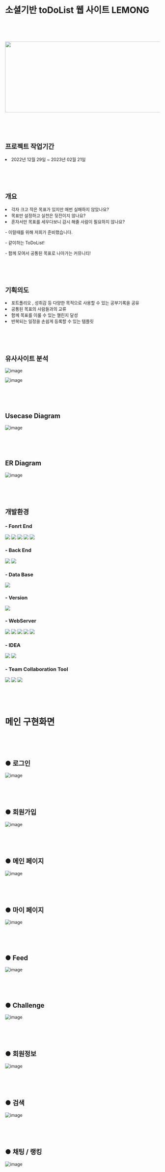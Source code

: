 <h1>소셜기반 toDoList 웹 사이트 LEMONG</h1>

<br/><br/><br/>

<p align="center" display="inline-block">
    <img src="https://user-images.githubusercontent.com/106515028/221399364-9ad009b6-84ac-43b5-900b-5f6781bb103f.png" width="800px" height="230px">    
</p>

<br/><br/><br/>

<h2>프로젝트 작업기간</h2>

<li> 2022년 12월 29일 ~ 2023년 02월 21일

<br/><br/><br/>

<h2>개요</h2>

<li> 각자 크고 작은 목표가 있지만 매번 실패하지 않았나요?
<li> 목표만 설정하고 실천은 뒷전이지 않나요?
<li> 혼자서만 목표를 세우다보니 감시 해줄 사람이 필요하지 않나요?

 <br/>
    

<p> - 이럴때를 위해 저희가 준비했습니다. <p/>
<p>  - 같이하는 ToDoList! <p/>
<p>  - 함께 모여서 공통된 목표로 나아가는 커뮤니티! </p>

<br/><br/><br/>

<h2>기획의도</h2>
    
<li> 포트폴리오 , 성취감 등 다양한 목적으로 사용할 수 있는 공부기록을 공유
<li> 공통된 목표의 사람들과의 교류
<li> 함께 목표를 이룰 수 있는 챌린지 달성
<li> 반복되는 일정을 손쉽게 등록할 수 있는 템플릿 

<br/><br/><br/>

<h2>유사사이트 분석</h2>

![image](https://user-images.githubusercontent.com/106515028/221400934-67db680f-bb26-40ed-a401-c894ca06a725.png)
    
![image](https://user-images.githubusercontent.com/106515028/221400964-3a24b1fe-ba86-4baf-aa9c-4e253f4b295b.png)

<br/><br/><br/>

<h2>Usecase Diagram</h2>
    
![image](https://user-images.githubusercontent.com/106515028/221401234-b4ca5784-2101-4ed9-9d95-bf19d7638d41.png)

<br/><br/><br/>

<h2>ER Diagram</h2>
    
![image](https://user-images.githubusercontent.com/106515028/221401265-5be9db7c-4d78-4e6b-a5fb-62ad51a09d40.png)

<br/><br/><br/>

<h2>개발환경</h2>

<h3>- Fonrt End</h3>
    

<img src="https://img.shields.io/badge/React-61DAFB?style=for-the-badge&logo=React&logoColor=white&fontColor=white">
    
<img src="https://img.shields.io/badge/HTML5-E34F26?style=for-the-badge&logo=HTML5&logoColor=white&fontColor=white">
    
<img src="https://img.shields.io/badge/CSS3-1572B6?style=for-the-badge&logo=CSS3&logoColor=white&fontColor=white">
    
<img src="https://img.shields.io/badge/JavaScript-F7DF1E?style=for-the-badge&logo=JavaScript&logoColor=white&fontColor=white">
    
<img src="https://img.shields.io/badge/Bootstrap-7952B3?style=for-the-badge&logo=Bootstrap&logoColor=white&fontColor=white">
    
    
    
<h3>- Back End</h3>
    
<img src="https://img.shields.io/badge/Spring-6DB33F?style=for-the-badge&logo=Spring&logoColor=white&fontColor=white"> 
    
<img src="https://img.shields.io/badge/MyBatis-DA1F26?style=for-the-badge&logo=MyBatis&logoColor=white&fontColor=white">  
    
    
<h3>- Data Base</h3>
    
<img src="https://img.shields.io/badge/Oracle-F80000?style=for-the-badge&logo=Oracle&logoColor=white&fontColor=white">


<h3>- Version</h3>
    
<img src="https://img.shields.io/badge/Apache Maven-C71A36?style=for-the-badge&logo=Apache Maven&logoColor=white&fontColor=white">
    
    
<h3>- WebServer</h3>
    
<img src="https://img.shields.io/badge/Apache Tomcat-F8DC75?style=for-the-badge&logo=Apache Tomcat&logoColor=white&fontColor=white">
    
<img src="https://img.shields.io/badge/Amazon AWS-232F3E?style=for-the-badge&logo=Amazon AWS&logoColor=white&fontColor=white">
    
<img src="https://img.shields.io/badge/Docker-2496ED?style=for-the-badge&logo=Docker&logoColor=white&fontColor=white">
    
<img src="https://img.shields.io/badge/Ubuntu-E95420?style=for-the-badge&logo=Ubuntu&logoColor=white&fontColor=white">
    
<img src="https://img.shields.io/badge/NGINX-009639?style=for-the-badge&logo=NGINX&logoColor=white&fontColor=white">
    
    
<h3>- IDEA</h3>
    
<img src="https://img.shields.io/badge/IntelliJ IDEA-000000?style=for-the-badge&logo=IntelliJ IDEA&logoColor=white&fontColor=white">
    
<img src="https://img.shields.io/badge/Visual Studio Code-007ACC?style=for-the-badge&logo=Visual Studio Code&logoColor=white&fontColor=white">
    
 
<h3>- Team Collaboration Tool</h3>
    
<img src="https://img.shields.io/badge/GitHub-181717?style=for-the-badge&logo=GitHub&logoColor=white&fontColor=white">
    
<img src="https://img.shields.io/badge/Notion-000000?style=for-the-badge&logo=Notion&logoColor=white&fontColor=white">
    
<img src="https://img.shields.io/badge/Discord-5865F2?style=for-the-badge&logo=Discord&logoColor=white&fontColor=white">


<br/><br/><br/>

<h1>메인 구현화면</h1>
    
<br/><br/><br/>
    
<h2>● 로그인</h2>
    
![image](https://user-images.githubusercontent.com/106515028/221402942-3567b704-fdea-4f8d-8b54-399e3a187f90.png)

<br/><br/><br/>
    
<h2>● 회원가입</h2>

![image](https://user-images.githubusercontent.com/106515028/221403180-0f8911af-3a4c-4e38-91ea-df6cafebd1e8.png)
    
<br/><br/><br/>
    
<h2>● 메인 페이지</h2>
    
![image](https://user-images.githubusercontent.com/106515028/221404226-cd0a08c1-b3ce-4db0-96fc-e77e13d7c6d3.png)
    
<br/><br/><br/>
    
<h2>● 마이 페이지</h2>
    
![image](https://user-images.githubusercontent.com/106515028/221404463-b7fb9760-c18c-418b-a2a1-131f4bf0113a.png)

<br/><br/><br/>
    
<h2>● Feed</h2>
    
![image](https://user-images.githubusercontent.com/106515028/221404294-fb233ef3-9f02-43ab-8e52-a75f909d2368.png)
    
<br/><br/><br/>
    
<h2>● Challenge</h2>
    
![image](https://user-images.githubusercontent.com/106515028/221404560-ffd590fd-bc9a-47b3-8b41-36157d022a68.png)
    
<br/><br/><br/>
    
<h2>● 회원정보</h2>
    
![image](https://user-images.githubusercontent.com/106515028/221404641-226e088e-2f4f-48e3-b50d-b1b1930e8e6e.png)
    
 
<br/><br/><br/>
    
<h2>● 검색</h2>
    
![image](https://user-images.githubusercontent.com/106515028/221404705-6e77cabc-4671-4d2a-afc0-c9f6e648b47e.png)

<br/><br/><br/>
    
<h2>● 채팅 / 랭킹</h2>
    
![image](https://user-images.githubusercontent.com/106515028/221404792-e508380b-7964-42fe-bbad-f8f676068c73.png)
